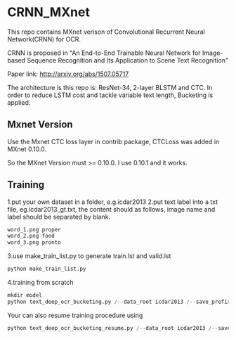 # CRNN_MXnet
This repo contains MXnet verison of Convolutional Recurrent Neural Network(CRNN) for OCR.

CRNN is proposed in "An End-to-End Trainable Neural Network for Image-based Sequence Recognition and Its Application to Scene Text Recognition"

Paper link: http://arxiv.org/abs/1507.05717

The architecture is this repo is: ResNet-34, 2-layer BLSTM and CTC. In order to reduce LSTM cost and tackle variable text length, Bucketing is applied.

## Mxnet Version
Use the Mxnet CTC loss layer in contrib package, CTCLoss was added in MXnet 0.10.0. 

So the MXnet Version must >= 0.10.0. I use 0.10.1 and it works.

## Training

1.put your own dataset in a folder, e.g.icdar2013
2.put text label into a txt file, eg.icdar2013_gt.txt, the content should as follows, image name and label should be separated by blank.
```python
word_1.png proper
word_2.png food
word_3.png pronto
```
3.use make_train_list.py to generate train.lst and valid.lst 
```python
python make_train_list.py
```

4.training from scratch
```python
mkdir model
python text_deep_ocr_bucketing.py /--data_root icdar2013 /--save_prefix ic13
```
Your can also resume training procedure using
```python
python text_deep_ocr_bucketing_resume.py /--data_root icdar2013 /--save_prefix ic13_resume /--load_prefix ic13 /--epoch 1
```
